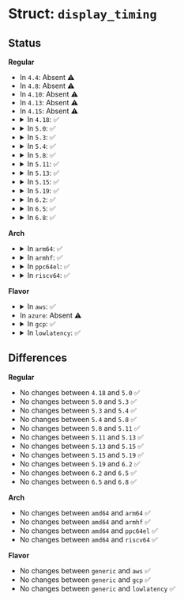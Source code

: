 # Struct: <code>display_timing</code>

## Status
<b>Regular</b>
<ul>
<li>
In <code>4.4</code>: Absent ⚠️
</li>
<li>
In <code>4.8</code>: Absent ⚠️
</li>
<li>
In <code>4.10</code>: Absent ⚠️
</li>
<li>
In <code>4.13</code>: Absent ⚠️
</li>
<li>
In <code>4.15</code>: Absent ⚠️
</li>
<li>
<details>
<summary>In <code>4.18</code>: ✅</summary>

```c
struct display_timing {
    struct timing_entry pixelclock;
    struct timing_entry hactive;
    struct timing_entry hfront_porch;
    struct timing_entry hback_porch;
    struct timing_entry hsync_len;
    struct timing_entry vactive;
    struct timing_entry vfront_porch;
    struct timing_entry vback_porch;
    struct timing_entry vsync_len;
    enum display_flags flags;
};
```
</details>
</li>
<li>
<details>
<summary>In <code>5.0</code>: ✅</summary>

```c
struct display_timing {
    struct timing_entry pixelclock;
    struct timing_entry hactive;
    struct timing_entry hfront_porch;
    struct timing_entry hback_porch;
    struct timing_entry hsync_len;
    struct timing_entry vactive;
    struct timing_entry vfront_porch;
    struct timing_entry vback_porch;
    struct timing_entry vsync_len;
    enum display_flags flags;
};
```
</details>
</li>
<li>
<details>
<summary>In <code>5.3</code>: ✅</summary>

```c
struct display_timing {
    struct timing_entry pixelclock;
    struct timing_entry hactive;
    struct timing_entry hfront_porch;
    struct timing_entry hback_porch;
    struct timing_entry hsync_len;
    struct timing_entry vactive;
    struct timing_entry vfront_porch;
    struct timing_entry vback_porch;
    struct timing_entry vsync_len;
    enum display_flags flags;
};
```
</details>
</li>
<li>
<details>
<summary>In <code>5.4</code>: ✅</summary>

```c
struct display_timing {
    struct timing_entry pixelclock;
    struct timing_entry hactive;
    struct timing_entry hfront_porch;
    struct timing_entry hback_porch;
    struct timing_entry hsync_len;
    struct timing_entry vactive;
    struct timing_entry vfront_porch;
    struct timing_entry vback_porch;
    struct timing_entry vsync_len;
    enum display_flags flags;
};
```
</details>
</li>
<li>
<details>
<summary>In <code>5.8</code>: ✅</summary>

```c
struct display_timing {
    struct timing_entry pixelclock;
    struct timing_entry hactive;
    struct timing_entry hfront_porch;
    struct timing_entry hback_porch;
    struct timing_entry hsync_len;
    struct timing_entry vactive;
    struct timing_entry vfront_porch;
    struct timing_entry vback_porch;
    struct timing_entry vsync_len;
    enum display_flags flags;
};
```
</details>
</li>
<li>
<details>
<summary>In <code>5.11</code>: ✅</summary>

```c
struct display_timing {
    struct timing_entry pixelclock;
    struct timing_entry hactive;
    struct timing_entry hfront_porch;
    struct timing_entry hback_porch;
    struct timing_entry hsync_len;
    struct timing_entry vactive;
    struct timing_entry vfront_porch;
    struct timing_entry vback_porch;
    struct timing_entry vsync_len;
    enum display_flags flags;
};
```
</details>
</li>
<li>
<details>
<summary>In <code>5.13</code>: ✅</summary>

```c
struct display_timing {
    struct timing_entry pixelclock;
    struct timing_entry hactive;
    struct timing_entry hfront_porch;
    struct timing_entry hback_porch;
    struct timing_entry hsync_len;
    struct timing_entry vactive;
    struct timing_entry vfront_porch;
    struct timing_entry vback_porch;
    struct timing_entry vsync_len;
    enum display_flags flags;
};
```
</details>
</li>
<li>
<details>
<summary>In <code>5.15</code>: ✅</summary>

```c
struct display_timing {
    struct timing_entry pixelclock;
    struct timing_entry hactive;
    struct timing_entry hfront_porch;
    struct timing_entry hback_porch;
    struct timing_entry hsync_len;
    struct timing_entry vactive;
    struct timing_entry vfront_porch;
    struct timing_entry vback_porch;
    struct timing_entry vsync_len;
    enum display_flags flags;
};
```
</details>
</li>
<li>
<details>
<summary>In <code>5.19</code>: ✅</summary>

```c
struct display_timing {
    struct timing_entry pixelclock;
    struct timing_entry hactive;
    struct timing_entry hfront_porch;
    struct timing_entry hback_porch;
    struct timing_entry hsync_len;
    struct timing_entry vactive;
    struct timing_entry vfront_porch;
    struct timing_entry vback_porch;
    struct timing_entry vsync_len;
    enum display_flags flags;
};
```
</details>
</li>
<li>
<details>
<summary>In <code>6.2</code>: ✅</summary>

```c
struct display_timing {
    struct timing_entry pixelclock;
    struct timing_entry hactive;
    struct timing_entry hfront_porch;
    struct timing_entry hback_porch;
    struct timing_entry hsync_len;
    struct timing_entry vactive;
    struct timing_entry vfront_porch;
    struct timing_entry vback_porch;
    struct timing_entry vsync_len;
    enum display_flags flags;
};
```
</details>
</li>
<li>
<details>
<summary>In <code>6.5</code>: ✅</summary>

```c
struct display_timing {
    struct timing_entry pixelclock;
    struct timing_entry hactive;
    struct timing_entry hfront_porch;
    struct timing_entry hback_porch;
    struct timing_entry hsync_len;
    struct timing_entry vactive;
    struct timing_entry vfront_porch;
    struct timing_entry vback_porch;
    struct timing_entry vsync_len;
    enum display_flags flags;
};
```
</details>
</li>
<li>
<details>
<summary>In <code>6.8</code>: ✅</summary>

```c
struct display_timing {
    struct timing_entry pixelclock;
    struct timing_entry hactive;
    struct timing_entry hfront_porch;
    struct timing_entry hback_porch;
    struct timing_entry hsync_len;
    struct timing_entry vactive;
    struct timing_entry vfront_porch;
    struct timing_entry vback_porch;
    struct timing_entry vsync_len;
    enum display_flags flags;
};
```
</details>
</li>
</ul>
<b>Arch</b>
<ul>
<li>
<details>
<summary>In <code>arm64</code>: ✅</summary>

```c
struct display_timing {
    struct timing_entry pixelclock;
    struct timing_entry hactive;
    struct timing_entry hfront_porch;
    struct timing_entry hback_porch;
    struct timing_entry hsync_len;
    struct timing_entry vactive;
    struct timing_entry vfront_porch;
    struct timing_entry vback_porch;
    struct timing_entry vsync_len;
    enum display_flags flags;
};
```
</details>
</li>
<li>
<details>
<summary>In <code>armhf</code>: ✅</summary>

```c
struct display_timing {
    struct timing_entry pixelclock;
    struct timing_entry hactive;
    struct timing_entry hfront_porch;
    struct timing_entry hback_porch;
    struct timing_entry hsync_len;
    struct timing_entry vactive;
    struct timing_entry vfront_porch;
    struct timing_entry vback_porch;
    struct timing_entry vsync_len;
    enum display_flags flags;
};
```
</details>
</li>
<li>
<details>
<summary>In <code>ppc64el</code>: ✅</summary>

```c
struct display_timing {
    struct timing_entry pixelclock;
    struct timing_entry hactive;
    struct timing_entry hfront_porch;
    struct timing_entry hback_porch;
    struct timing_entry hsync_len;
    struct timing_entry vactive;
    struct timing_entry vfront_porch;
    struct timing_entry vback_porch;
    struct timing_entry vsync_len;
    enum display_flags flags;
};
```
</details>
</li>
<li>
<details>
<summary>In <code>riscv64</code>: ✅</summary>

```c
struct display_timing {
    struct timing_entry pixelclock;
    struct timing_entry hactive;
    struct timing_entry hfront_porch;
    struct timing_entry hback_porch;
    struct timing_entry hsync_len;
    struct timing_entry vactive;
    struct timing_entry vfront_porch;
    struct timing_entry vback_porch;
    struct timing_entry vsync_len;
    enum display_flags flags;
};
```
</details>
</li>
</ul>
<b>Flavor</b>
<ul>
<li>
<details>
<summary>In <code>aws</code>: ✅</summary>

```c
struct display_timing {
    struct timing_entry pixelclock;
    struct timing_entry hactive;
    struct timing_entry hfront_porch;
    struct timing_entry hback_porch;
    struct timing_entry hsync_len;
    struct timing_entry vactive;
    struct timing_entry vfront_porch;
    struct timing_entry vback_porch;
    struct timing_entry vsync_len;
    enum display_flags flags;
};
```
</details>
</li>
<li>
In <code>azure</code>: Absent ⚠️
</li>
<li>
<details>
<summary>In <code>gcp</code>: ✅</summary>

```c
struct display_timing {
    struct timing_entry pixelclock;
    struct timing_entry hactive;
    struct timing_entry hfront_porch;
    struct timing_entry hback_porch;
    struct timing_entry hsync_len;
    struct timing_entry vactive;
    struct timing_entry vfront_porch;
    struct timing_entry vback_porch;
    struct timing_entry vsync_len;
    enum display_flags flags;
};
```
</details>
</li>
<li>
<details>
<summary>In <code>lowlatency</code>: ✅</summary>

```c
struct display_timing {
    struct timing_entry pixelclock;
    struct timing_entry hactive;
    struct timing_entry hfront_porch;
    struct timing_entry hback_porch;
    struct timing_entry hsync_len;
    struct timing_entry vactive;
    struct timing_entry vfront_porch;
    struct timing_entry vback_porch;
    struct timing_entry vsync_len;
    enum display_flags flags;
};
```
</details>
</li>
</ul>

## Differences
<b>Regular</b>
<ul>
<li>
No changes between <code>4.18</code> and <code>5.0</code> ✅
</li>
<li>
No changes between <code>5.0</code> and <code>5.3</code> ✅
</li>
<li>
No changes between <code>5.3</code> and <code>5.4</code> ✅
</li>
<li>
No changes between <code>5.4</code> and <code>5.8</code> ✅
</li>
<li>
No changes between <code>5.8</code> and <code>5.11</code> ✅
</li>
<li>
No changes between <code>5.11</code> and <code>5.13</code> ✅
</li>
<li>
No changes between <code>5.13</code> and <code>5.15</code> ✅
</li>
<li>
No changes between <code>5.15</code> and <code>5.19</code> ✅
</li>
<li>
No changes between <code>5.19</code> and <code>6.2</code> ✅
</li>
<li>
No changes between <code>6.2</code> and <code>6.5</code> ✅
</li>
<li>
No changes between <code>6.5</code> and <code>6.8</code> ✅
</li>
</ul>
<b>Arch</b>
<ul>
<li>
No changes between <code>amd64</code> and <code>arm64</code> ✅
</li>
<li>
No changes between <code>amd64</code> and <code>armhf</code> ✅
</li>
<li>
No changes between <code>amd64</code> and <code>ppc64el</code> ✅
</li>
<li>
No changes between <code>amd64</code> and <code>riscv64</code> ✅
</li>
</ul>
<b>Flavor</b>
<ul>
<li>
No changes between <code>generic</code> and <code>aws</code> ✅
</li>
<li>
No changes between <code>generic</code> and <code>gcp</code> ✅
</li>
<li>
No changes between <code>generic</code> and <code>lowlatency</code> ✅
</li>
</ul>
